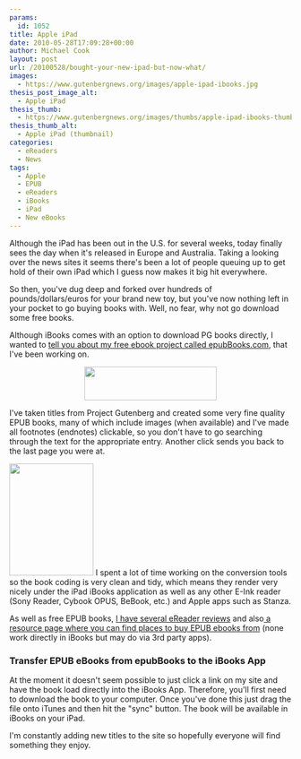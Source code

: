```yaml
---
params:
  id: 1052
title: Apple iPad
date: 2010-05-28T17:09:28+00:00
author: Michael Cook
layout: post
url: /20100528/bought-your-new-ipad-but-now-what/
images:
  - https://www.gutenbergnews.org/images/apple-ipad-ibooks.jpg
thesis_post_image_alt:
  - Apple iPad
thesis_thumb:
  - https://www.gutenbergnews.org/images/thumbs/apple-ipad-ibooks-thumb.jpg
thesis_thumb_alt:
  - Apple iPad (thumbnail)
categories:
  - eReaders
  - News
tags:
  - Apple
  - EPUB
  - eReaders
  - iBooks
  - iPad
  - New eBooks
---
```

Although the iPad has been out in the U.S. for several weeks, today finally sees the day when it's released in Europe and Australia. Taking a looking over the news sites it seems there's been a lot of people queuing up to get hold of their own iPad which I guess now makes it big hit everywhere.

So then, you've dug deep and forked over hundreds of pounds/dollars/euros for your brand new toy, but you've now nothing left in your pocket to go buying books with. Well, no fear, why not go download some free books.

Although iBooks comes with an option to download PG books directly, I wanted to <a href="https://www.epubbooks.com" target="_blank">tell you about my free ebook project called epubBooks.com</a>, that I've been working on.

<p style="text-align: center;">
  <img class="aligncenter" title="epubBooks.com Logo" src="/images/epubbooks-logo.jpg" alt="" width="236" height="60" />
</p>

I've taken titles from Project Gutenberg and created some very fine quality EPUB books, many of which include images (when available) and I've made all footnotes (endnotes) clickable, so you don't have to go searching through the text for the appropriate entry. Another click sends you back to the last page you were at.

<img class="alignright" title="Apple iPad iBooks epubBooks title" src="/images/apple-ipad-epubbooks.jpg" alt="" width="150" height="200" /> I spent a lot of time working on the conversion tools so the book coding is very clean and tidy, which means they render very nicely under the iPad iBooks application as well as any other E-Ink reader (Sony Reader, Cybook OPUS, BeBook, etc.) and Apple apps such as Stanza.

As well as free EPUB books, <a href="https://www.epubbooks.com/ereaders" target="_blank">I have several eReader reviews</a> and also<a href="https://www.epubbooks.com/buy-epub-books" target="_blank"> a resource page where you can find places to buy EPUB ebooks from</a> (none work directly in iBooks but may do via 3rd party apps).

### Transfer EPUB eBooks from epubBooks to the iBooks App

At the moment it doesn't seem possible to just click a link on my site and have the book load directly into the iBooks App. Therefore, you'll first need to download the book to your computer. Once you've done this just drag the file onto iTunes and then hit the "sync" button. The book will be available in iBooks on your iPad.

I'm constantly adding new titles to the site so hopefully everyone will find something they enjoy.
